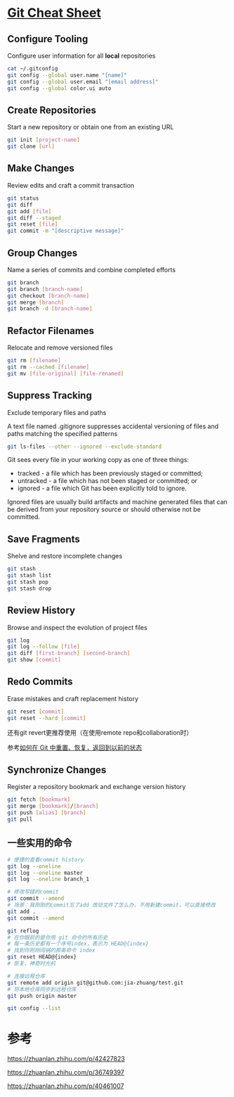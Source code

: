 # [Git Cheat Sheet](https://github.github.com/training-kit/downloads/github-git-cheat-sheet.pdf)

## Configure Tooling

Configure user information for all **local** repositories

```sh
cat ~/.gitconfig
git config --global user.name "[name]"
git config --global user.email "[email address]"
git config --global color.ui auto
```

## Create Repositories

Start a new repository or obtain one from an existing URL

```sh
git init [project-name]
git clone [url]
```

## Make Changes

Review edits and craft a commit transaction

```sh
git status
git diff
git add [file]
git diff --staged
git reset [file]
git commit -m "[descriptive message]"
```

## Group Changes

Name a series of commits and combine completed efforts

```sh
git branch
git branch [branch-name]
git checkout [branch-name]
git merge [branch]
git branch -d [branch-name]
```

## Refactor Filenames

Relocate and remove versioned files

```sh
git rm [filename]
git rm --cached [filename]
git mv [file-original] [file-renamed]
```

## Suppress Tracking

Exclude temporary files and paths

A text file named .gitignore suppresses accidental versioning of files and paths matching the specified patterns

```sh
git ls-files --other --ignored --exclude-standard
```

Git sees every file in your working copy as one of three things:

- tracked - a file which has been previously staged or committed;
- untracked - a file which has not been staged or committed; or
- ignored - a file which Git has been explicitly told to ignore.

Ignored files are usually build artifacts and machine generated files that can be derived from your repository source or should otherwise not be committed. 

## Save Fragments

Shelve and restore incomplete changes

```sh
git stash
git stash list
git stash pop
git stash drop
```

## Review History

Browse and inspect the evolution of project files

```sh
git log
git log --follow [file]
git diff [first-branch] [second-branch]
git show [commit]
```

## Redo Commits

Erase mistakes and craft replacement history

```sh
git reset [commit]
git reset --hard [commit]
```

还有git revert更推荐使用（在使用remote repo和collaboration时）

参考[如何在 Git 中重置、恢复，返回到以前的状态](https://zhuanlan.zhihu.com/p/42081574)

## Synchronize Changes

Register a repository bookmark and exchange version history

```sh
git fetch [bookmark]
git merge [bookmark]/[branch]
git push [alias] [branch]
git pull
```

## 一些实用的命令

```sh
# 便捷的查看commit history
git log --oneline
git log --oneline master
git log --oneline branch_1
```

```sh
# 修改写错的commit
git commit --amend
# 场景：我刚刚的commit忘了add 改动文件了怎么办，不用新建commit，可以直接修改
git add .
git commit --amend
```

```sh
git reflog
# 在你眼前的是你用 git 命令的所有历史
# 每一条历史都有一个序号index，表示为 HEAD@{index}
# 找到你刚刚闯祸的那条命令 index
git reset HEAD@{index}
# 恢复，神奇时光机
```

```sh
# 连接远程仓库
git remote add origin git@github.com:jia-zhuang/test.git
# 将本地仓库同步到远程仓库
git push origin master
```

```sh
git config --list
```

# 参考

https://zhuanlan.zhihu.com/p/42427823

https://zhuanlan.zhihu.com/p/36749397

https://zhuanlan.zhihu.com/p/40461007
